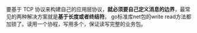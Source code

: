 要基于 TCP 协议来构建自己的应用层协议，**就必须要自己定义消息的边界**，最常见的两种解决方案就是**基于长度或者终结符**。
go标准库net包的write read方法都加锁了。读用一个协程，写用多个，保证读写完整的业务包。